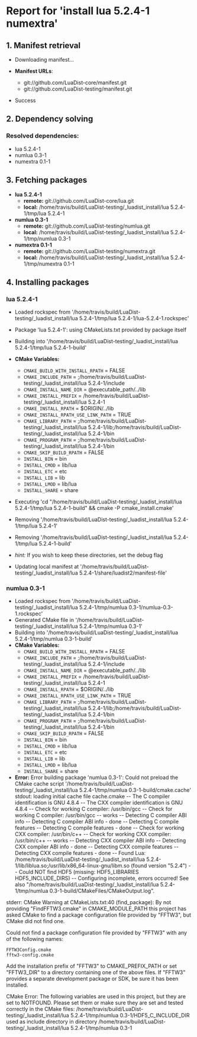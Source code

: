 # Report for 'install lua 5.2.4-1 numextra'


## 1. Manifest retrieval

- Downloading manifest...

- **Manifest URLs**:
    - git://github.com/LuaDist-core/manifest.git
    - git://github.com/LuaDist-testing/manifest.git
- Success

## 2. Dependency solving


### Resolved dependencies:
- lua 5.2.4-1
- numlua 0.3-1
- numextra 0.1-1

## 3. Fetching packages

- **lua 5.2.4-1**
    - **remote:** git://github.com/LuaDist-core/lua.git
    - **local:** /home/travis/build/LuaDist-testing/_luadist_install/lua 5.2.4-1/tmp/lua 5.2.4-1
- **numlua 0.3-1**
    - **remote:** git://github.com/LuaDist-testing/numlua.git
    - **local:** /home/travis/build/LuaDist-testing/_luadist_install/lua 5.2.4-1/tmp/numlua 0.3-1
- **numextra 0.1-1**
    - **remote:** git://github.com/LuaDist-testing/numextra.git
    - **local:** /home/travis/build/LuaDist-testing/_luadist_install/lua 5.2.4-1/tmp/numextra 0.1-1

## 4. Installing packages


### lua 5.2.4-1
- Loaded rockspec from '/home/travis/build/LuaDist-testing/_luadist_install/lua 5.2.4-1/tmp/lua 5.2.4-1/lua-5.2.4-1.rockspec'
- Package 'lua 5.2.4-1': using CMakeLists.txt provided by package itself
- Building into '/home/travis/build/LuaDist-testing/_luadist_install/lua 5.2.4-1/tmp/lua 5.2.4-1-build'
- **CMake Variables:**
    - `CMAKE_BUILD_WITH_INSTALL_RPATH` = FALSE
    - `CMAKE_INCLUDE_PATH` = ;/home/travis/build/LuaDist-testing/_luadist_install/lua 5.2.4-1/include
    - `CMAKE_INSTALL_NAME_DIR` = @executable_path/../lib
    - `CMAKE_INSTALL_PREFIX` = /home/travis/build/LuaDist-testing/_luadist_install/lua 5.2.4-1
    - `CMAKE_INSTALL_RPATH` = $ORIGIN/../lib
    - `CMAKE_INSTALL_RPATH_USE_LINK_PATH` = TRUE
    - `CMAKE_LIBRARY_PATH` = ;/home/travis/build/LuaDist-testing/_luadist_install/lua 5.2.4-1/lib;/home/travis/build/LuaDist-testing/_luadist_install/lua 5.2.4-1/bin
    - `CMAKE_PROGRAM_PATH` = ;/home/travis/build/LuaDist-testing/_luadist_install/lua 5.2.4-1/bin
    - `CMAKE_SKIP_BUILD_RPATH` = FALSE
    - `INSTALL_BIN` = bin
    - `INSTALL_CMOD` = lib/lua
    - `INSTALL_ETC` = etc
    - `INSTALL_LIB` = lib
    - `INSTALL_LMOD` = lib/lua
    - `INSTALL_SHARE` = share
- Executing 'cd "/home/travis/build/LuaDist-testing/_luadist_install/lua 5.2.4-1/tmp/lua 5.2.4-1-build" && cmake -P cmake_install.cmake'
- Removing '/home/travis/build/LuaDist-testing/_luadist_install/lua 5.2.4-1/tmp/lua 5.2.4-1'
- Removing '/home/travis/build/LuaDist-testing/_luadist_install/lua 5.2.4-1/tmp/lua 5.2.4-1-build'

- *hint:* If you wish to keep these directories, set the debug flag
- Updating local manifest at '/home/travis/build/LuaDist-testing/_luadist_install/lua 5.2.4-1/share/luadist2/manifest-file'

### numlua 0.3-1
- Loaded rockspec from '/home/travis/build/LuaDist-testing/_luadist_install/lua 5.2.4-1/tmp/numlua 0.3-1/numlua-0.3-1.rockspec'
- Generated CMake file in '/home/travis/build/LuaDist-testing/_luadist_install/lua 5.2.4-1/tmp/numlua 0.3-1'
- Building into '/home/travis/build/LuaDist-testing/_luadist_install/lua 5.2.4-1/tmp/numlua 0.3-1-build'
- **CMake Variables:**
    - `CMAKE_BUILD_WITH_INSTALL_RPATH` = FALSE
    - `CMAKE_INCLUDE_PATH` = ;/home/travis/build/LuaDist-testing/_luadist_install/lua 5.2.4-1/include
    - `CMAKE_INSTALL_NAME_DIR` = @executable_path/../lib
    - `CMAKE_INSTALL_PREFIX` = /home/travis/build/LuaDist-testing/_luadist_install/lua 5.2.4-1
    - `CMAKE_INSTALL_RPATH` = $ORIGIN/../lib
    - `CMAKE_INSTALL_RPATH_USE_LINK_PATH` = TRUE
    - `CMAKE_LIBRARY_PATH` = ;/home/travis/build/LuaDist-testing/_luadist_install/lua 5.2.4-1/lib;/home/travis/build/LuaDist-testing/_luadist_install/lua 5.2.4-1/bin
    - `CMAKE_PROGRAM_PATH` = ;/home/travis/build/LuaDist-testing/_luadist_install/lua 5.2.4-1/bin
    - `CMAKE_SKIP_BUILD_RPATH` = FALSE
    - `INSTALL_BIN` = bin
    - `INSTALL_CMOD` = lib/lua
    - `INSTALL_ETC` = etc
    - `INSTALL_LIB` = lib
    - `INSTALL_LMOD` = lib/lua
    - `INSTALL_SHARE` = share
- **Error:** Error building package 'numlua 0.3-1': Could not preload the CMake cache script '/home/travis/build/LuaDist-testing/_luadist_install/lua 5.2.4-1/tmp/numlua 0.3-1-build/cmake.cache'
stdout:
loading initial cache file cache.cmake
-- The C compiler identification is GNU 4.8.4
-- The CXX compiler identification is GNU 4.8.4
-- Check for working C compiler: /usr/bin/gcc
-- Check for working C compiler: /usr/bin/gcc -- works
-- Detecting C compiler ABI info
-- Detecting C compiler ABI info - done
-- Detecting C compile features
-- Detecting C compile features - done
-- Check for working CXX compiler: /usr/bin/c++
-- Check for working CXX compiler: /usr/bin/c++ -- works
-- Detecting CXX compiler ABI info
-- Detecting CXX compiler ABI info - done
-- Detecting CXX compile features
-- Detecting CXX compile features - done
-- Found Lua: /home/travis/build/LuaDist-testing/_luadist_install/lua 5.2.4-1/lib/liblua.so;/usr/lib/x86_64-linux-gnu/libm.so (found version "5.2.4") 
-- Could NOT find HDF5 (missing: HDF5_LIBRARIES HDF5_INCLUDE_DIRS) 
-- Configuring incomplete, errors occurred!
See also "/home/travis/build/LuaDist-testing/_luadist_install/lua 5.2.4-1/tmp/numlua 0.3-1-build/CMakeFiles/CMakeOutput.log".

stderr:
CMake Warning at CMakeLists.txt:40 (find_package):
  By not providing "FindFFTW3.cmake" in CMAKE_MODULE_PATH this project has
  asked CMake to find a package configuration file provided by "FFTW3", but
  CMake did not find one.

  Could not find a package configuration file provided by "FFTW3" with any of
  the following names:

    FFTW3Config.cmake
    fftw3-config.cmake

  Add the installation prefix of "FFTW3" to CMAKE_PREFIX_PATH or set
  "FFTW3_DIR" to a directory containing one of the above files.  If "FFTW3"
  provides a separate development package or SDK, be sure it has been
  installed.


CMake Error: The following variables are used in this project, but they are set to NOTFOUND.
Please set them or make sure they are set and tested correctly in the CMake files:
/home/travis/build/LuaDist-testing/_luadist_install/lua 5.2.4-1/tmp/numlua 0.3-1/HDF5_C_INCLUDE_DIR
   used as include directory in directory /home/travis/build/LuaDist-testing/_luadist_install/lua 5.2.4-1/tmp/numlua 0.3-1


